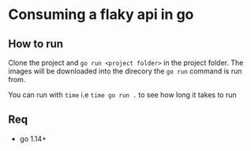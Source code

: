 # Consuming a flaky api in go

## How to run

Clone the project and `go run <project folder>` in the project folder. The images will be downloaded into the direcory the `go run` command is run from.

You can run with `time` i.e `time go run .` to see how long it takes to run

## Req
- go 1.14+
